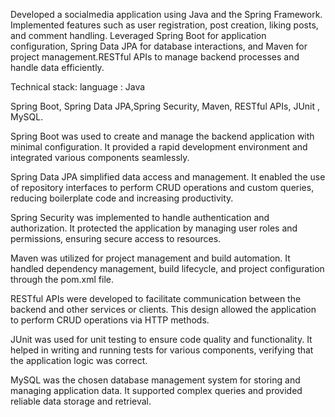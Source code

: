 Developed a socialmedia application using Java and the Spring Framework. Implemented features such as user registration, post creation, liking posts, and comment handling. Leveraged Spring Boot for application configuration, Spring Data JPA for database interactions, and Maven for project management.RESTful APIs to manage backend processes and handle data efficiently.

Technical stack:
language : Java

Spring Boot, Spring Data JPA,Spring Security, Maven, RESTful APIs, JUnit , MySQL.

Spring Boot was used to create and manage the backend application with minimal configuration. It provided a rapid development environment and integrated various components seamlessly.

Spring Data JPA simplified data access and management. It enabled the use of repository interfaces to perform CRUD operations and custom queries, reducing boilerplate code and increasing productivity.

Spring Security was implemented to handle authentication and authorization. It protected the application by managing user roles and permissions, ensuring secure access to resources.

Maven was utilized for project management and build automation. It handled dependency management, build lifecycle, and project configuration through the pom.xml file.

RESTful APIs were developed to facilitate communication between the backend and other services or clients. This design allowed the application to perform CRUD operations via HTTP methods.

JUnit was used for unit testing to ensure code quality and functionality. It helped in writing and running tests for various components, verifying that the application logic was correct.

MySQL was the chosen database management system for storing and managing application data. It supported complex queries and provided reliable data storage and retrieval.
